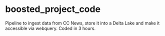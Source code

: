 # boosted_project_code
Pipeline to ingest data from CC News, store it into a Delta Lake and make it accessible via webquery. Coded in 3 hours.
